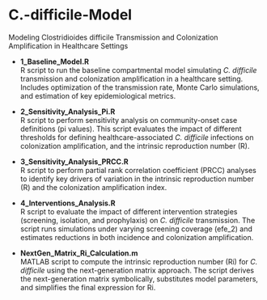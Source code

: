 # C.-difficile-Model
 Modeling Clostridioides difficile Transmission and Colonization Amplification in Healthcare Settings

- **1_Baseline_Model.R**  
R script to run the baseline compartmental model simulating *C. difficile* transmission and colonization amplification in a healthcare setting. Includes optimization of the transmission rate, Monte Carlo simulations, and estimation of key epidemiological metrics.

- **2_Sensitivity_Analysis_Pi.R**  
R script to perform sensitivity analysis on community-onset case definitions (pi values).  This script evaluates the impact of different thresholds for defining healthcare-associated *C. difficile* infections on colonization amplification, and the intrinsic reproduction number (R).

- **3_Sensitivity_Analysis_PRCC.R**  
R script to perform partial rank correlation coefficient (PRCC) analyses to identify key drivers of variation in the intrinsic reproduction number (R) and the colonization amplification index.

- **4_Interventions_Analysis.R**  
R script to evaluate the impact of different intervention strategies (screening, isolation, and prophylaxis) on *C. difficile* transmission. The script runs simulations under varying screening coverage (efe_2) and estimates reductions in both incidence and colonization amplification.

- **NextGen_Matrix_Ri_Calculation.m**  
MATLAB script to compute the intrinsic reproduction number (Ri) for *C. difficile* using the next-generation matrix approach.   The script derives the next-generation matrix symbolically, substitutes model parameters, and simplifies the final expression for Ri.
